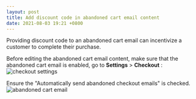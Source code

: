 ```yaml
---
layout: post
title: Add discount code in abandoned cart email content
date: 2021-08-03 19:21 +0800
---
```


Providing discount code to an abandoned cart email can incentivize a customer to complete their purchase.

Before editing the abandoned cart email content, make sure that the abandoned cart email is enabled, go to **Settings** > **Checkout** :
![checkout settings](https://img.yagisoftware.com/7-how-to-add-discount-code-in-abandoned-cart-email/checkout.png)

Ensure the "Automatically send abandoned checkout emails" is checked.
![abandoned cart email](https://img.yagisoftware.com/7-how-to-add-discount-code-in-abandoned-cart-email/enable_email.png)
